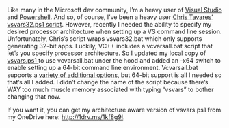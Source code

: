 Like many in the Microsoft dev community, I’m a heavy user of [Visual
Studio](http://www.visualstudio.com) and
[Powershell](http://microsoft.com/powershell). And so, of course, I’ve
been a heavy user [Chris Tavares’ vsvars32.ps1
script](http://www.tavaresstudios.com/Blog/post/The-last-vsvars32ps1-Ill-ever-need.aspx).
However, recently I needed the ability to specify my desired processor
architecture when setting up a VS command line session. Unfortunately,
Chris’s script wraps vsvars32.bat which only supports generating 32-bit
apps. Luckily, VC++ includes a vcvarsall.bat script that let’s you
specify processor architecture. So I updated my local copy of
[vsvars.ps1 ](http://1drv.ms/1kf8g9I)to use vcvarsall.bat under the hood
and added an -x64 switch to enable setting up a 64-bit command line
environment. Vcvarsall.bat supports a [variety of additional
options](http://msdn.microsoft.com/en-us/library/x4d2c09s.aspx), but
64-bit support is all I needed so that’s all I added. I didn’t change
the name of the script because there’s WAY too much muscle memory
associated with typing “vsvars” to bother changing that now.

If you want it, you can get my architecture aware version of vsvars.ps1
from my OneDrive here: <http://1drv.ms/1kf8g9I>.
